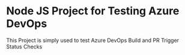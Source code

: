 # Node JS Project for Testing Azure DevOps 
This Project is simply used to test Azure DevOps Build and PR Trigger Status Checks

